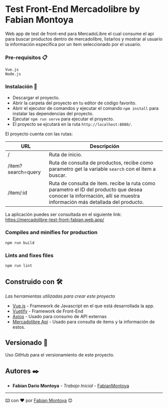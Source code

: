 # Test Front-End Mercadolibre by Fabian Montoya

Web app de test de front-end para MercadoLibre el cual consume el api para buscar productos dentro de mercadolibre, listarlos y mostrar al usuario la información especifica por un item seleccionado por el usuario.

### Pre-requisitos 📋

```
Vue.js
Node.js
```

### Instalación 🔧

- Descargar el proyecto.
- Abrir la carpeta del proyecto en tu editor de código favorito.
- Abrir el ejecutor de comandos y ejecutar el comando `npm install` para instalar las dependencias del proyecto.
- Ejecutar `npm run serve` para ejecutar el proyecto.
- El proyecto se ejcutará en la ruta `http://localhost:8080/`.

El proyecto cuenta con las rutas:

| URL | Descripción |
| ------------- | ------------- |
|/|Ruta de inicio.|
|/item?search=query|Ruta de consulta de productos, recibe como parametro get la variable `search` con el item a buscar.|
|/item/:id|Ruta de consulta de item. recibe la ruta como parametro el ID del producto que desea conocer la información, allí se muestra información más detallada del producto.|

La aplicación puedes ser consultada en el siguiente link: https://mercadolibre-test-front-fabian.web.app/

### Compiles and minifies for production
```
npm run build
```

### Lints and fixes files
```
npm run lint
```

## Construido con 🛠️

_Las herramientas utilizadas para crear este proyecto_

* [Vue.js](https://vuejs.org/) - Framework de Javascript en el que está desarrollada la app.
* [Vuetify](https://vuetifyjs.com/en/getting-started/quick-start/) - Framework de Front-End
* [Axios](https://www.npmjs.com/package/axios) - Usado para consumo de API externas
* [Mercadolibre Api](https://api.mercadolibre.com/items/#options) - Usado para consulta de items y la información de estos.

## Versionado 📌

Uso GitHub para el versionamiento de este proyecto.

## Autores ✒️

* **Fabian Dario Montoya** - *Trabajo Inicial* - [FabianMontoya](https://github.com/FabianMontoya)
---
⌨️ con ❤️ por [Fabian Montoya](https://github.com/FabianMontoya) 😊
